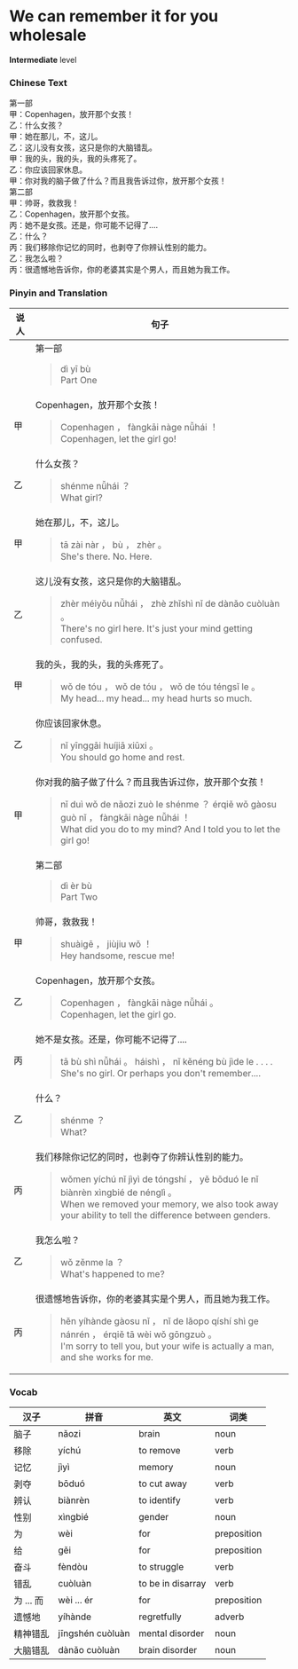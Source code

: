 # We can remember it for you wholesale
**Intermediate** level
### Chinese Text
第一部<br />甲：Copenhagen，放开那个女孩！<br />乙：什么女孩？<br />甲：她在那儿，不，这儿。<br />乙：这儿没有女孩，这只是你的大脑错乱。<br />甲：我的头，我的头，我的头疼死了。<br />乙：你应该回家休息。<br />甲：你对我的脑子做了什么？而且我告诉过你，放开那个女孩！<br />第二部<br />甲：帅哥，救救我！<br />乙：Copenhagen，放开那个女孩。<br />丙：她不是女孩。还是，你可能不记得了....<br />乙：什么？<br />丙：我们移除你记忆的同时，也剥夺了你辨认性别的能力。<br />乙：我怎么啦？<br />丙：很遗憾地告诉你，你的老婆其实是个男人，而且她为我工作。

### Pinyin and Translation
|说人|句子|
|----|----|
||第一部<blockquote>dì  yī bù<br />Part One</blockquote>|
|甲|Copenhagen，放开那个女孩！<blockquote>Copenhagen ， fàngkāi nàge nǚhái ！<br />Copenhagen, let the girl go!</blockquote>|
|乙|什么女孩？<blockquote>shénme nǚhái ？<br />What girl?</blockquote>|
|甲|她在那儿，不，这儿。<blockquote>tā zài nàr ， bù ， zhèr 。<br />She's there. No. Here.</blockquote>|
|乙|这儿没有女孩，这只是你的大脑错乱。<blockquote>zhèr méiyǒu nǚhái ， zhè zhǐshì nǐ de dànǎo cuòluàn 。<br />There's no girl here. It's just your mind getting confused.</blockquote>|
|甲|我的头，我的头，我的头疼死了。<blockquote>wǒ de tóu ， wǒ de tóu ， wǒ de tóu téngsǐ le 。<br />My head... my head... my head hurts so much.</blockquote>|
|乙|你应该回家休息。<blockquote>nǐ yīnggāi huíjiā xiūxi 。<br />You should go home and rest.</blockquote>|
|甲|你对我的脑子做了什么？而且我告诉过你，放开那个女孩！<blockquote>nǐ duì wǒ de nǎozi zuò le shénme ？ érqiě wǒ gàosu guò nǐ ， fàngkāi nàge nǚhái ！<br />What did you do to my mind? And I told you to let the girl go!</blockquote>|
||第二部<blockquote>dì  èr bù<br />Part Two</blockquote>|
|甲|帅哥，救救我！<blockquote>shuàigē ， jiùjiu wǒ ！<br />Hey handsome, rescue me!</blockquote>|
|乙|Copenhagen，放开那个女孩。<blockquote>Copenhagen ， fàngkāi nàge nǚhái 。<br />Copenhagen, let the girl go.</blockquote>|
|丙|她不是女孩。还是，你可能不记得了....<blockquote>tā bù shì nǚhái 。 háishì ， nǐ kěnéng bù jìde le . . . .<br />She's no girl. Or perhaps you don't remember....</blockquote>|
|乙|什么？<blockquote>shénme ？<br />What?</blockquote>|
|丙|我们移除你记忆的同时，也剥夺了你辨认性别的能力。<blockquote>wǒmen yíchú nǐ jìyì de tóngshí ， yě bōduó le nǐ biànrèn xìngbié de nénglì 。<br />When we removed your memory, we also took away your ability to tell the difference between genders.</blockquote>|
|乙|我怎么啦？<blockquote>wǒ zěnme la ？<br />What's happened to me?</blockquote>|
|丙|很遗憾地告诉你，你的老婆其实是个男人，而且她为我工作。<blockquote>hěn yíhànde gàosu nǐ ， nǐ de lǎopo qíshí shì ge nánrén ， érqiě tā wèi wǒ gōngzuò 。<br />I'm sorry to tell you, but your wife is actually a man, and she works for me.</blockquote>|
### Vocab
|汉子|拼音|英文|词类|
|----|----|----|----|
|脑子|nǎozi|brain|noun|
|移除|yíchú|to remove|verb|
|记忆|jìyì|memory|noun|
|剥夺|bōduó|to cut away|verb|
|辨认|biànrèn|to identify|verb|
|性别|xìngbié|gender|noun|
|为|wèi|for|preposition|
|给|gěi|for|preposition|
|奋斗|fèndòu|to struggle|verb|
|错乱|cuòluàn|to be in disarray|verb|
|为 ... 而|wèi ... ér|for|preposition|
|遗憾地|yíhànde|regretfully|adverb|
|精神错乱|jīngshén cuòluàn|mental disorder|noun|
|大脑错乱|dànǎo cuòluàn|brain disorder|noun|